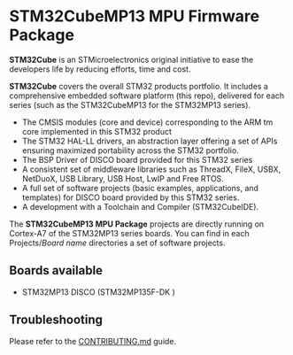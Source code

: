 # STM32CubeMP13 MPU Firmware Package

**STM32Cube** is an STMicroelectronics original initiative to ease the developers life by reducing efforts, time and cost.

**STM32Cube** covers the overall STM32 products portfolio. It includes a comprehensive embedded software platform (this repo), delivered for each series (such as the STM32CubeMP13 for the STM32MP13 series).
   * The CMSIS modules (core and device) corresponding to the ARM tm core implemented in this STM32 product
   * The STM32 HAL-LL drivers, an abstraction layer offering a set of APIs ensuring maximized portability across the STM32 portfolio.
   * The BSP Driver of DISCO board provided for this STM32 series 
   * A consistent set of middleware libraries such as ThreadX, FileX, USBX, NetDuoX, USB Library, USB Host, LwIP and Free RTOS. 
   * A full set of software projects (basic examples, applications, and templates)  for DISCO board provided by this STM32 series.
   * A development with a Toolchain and Compiler (STM32CubeIDE).
      
The **STM32CubeMP13 MPU Package** projects are directly running on Cortex-A7 of the STM32MP13 series boards. You can find in each Projects/*Board name* directories a set of software projects.

## Boards available
  * STM32MP13 DISCO (STM32MP135F-DK )
   
## Troubleshooting

Please refer to the [CONTRIBUTING.md](CONTRIBUTING.md) guide.